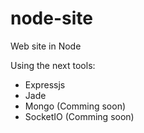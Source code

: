 # node-site
Web site in Node

Using the next tools:

* Expressjs
* Jade
* Mongo (Comming soon)
* SocketIO (Comming soon)
